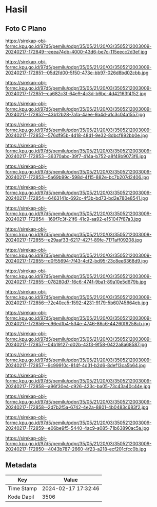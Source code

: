 # Hasil

## Foto C Plano

https://sirekap-obj-formc.kpu.go.id/97d5/pemilu/pdpr/35/05/21/20/03/3505212003009-20240217-172849--eeea74db-4000-43d6-be7c-115eecc2d3ef.jpg

https://sirekap-obj-formc.kpu.go.id/97d5/pemilu/pdpr/35/05/21/20/03/3505212003009-20240217-172851--05d2fd00-5f50-473e-bb97-026d8bd02cbb.jpg

https://sirekap-obj-formc.kpu.go.id/97d5/pemilu/pdpr/35/05/21/20/03/3505212003009-20240217-172851--ca682c3f-64e9-4c3d-b6bc-4d42163f4f52.jpg

https://sirekap-obj-formc.kpu.go.id/97d5/pemilu/pdpr/35/05/21/20/03/3505212003009-20240217-172852--43b12b28-7a1a-4aee-9a4d-a1c3c04a1557.jpg

https://sirekap-obj-formc.kpu.go.id/97d5/pemilu/pdpr/35/05/21/20/03/3505212003009-20240217-172852--576df95b-4d18-48d1-9e32-8dbcf892bb0e.jpg

https://sirekap-obj-formc.kpu.go.id/97d5/pemilu/pdpr/35/05/21/20/03/3505212003009-20240217-172853--36370abc-39f7-414a-b752-a8f49b9073f6.jpg

https://sirekap-obj-formc.kpu.go.id/97d5/pemilu/pdpr/35/05/21/20/03/3505212003009-20240217-172853--5a69b99c-598d-4f15-882e-bc7b207d2406.jpg

https://sirekap-obj-formc.kpu.go.id/97d5/pemilu/pdpr/35/05/21/20/03/3505212003009-20240217-172854--6463141c-692c-4f3b-bd73-bd2e780e8541.jpg

https://sirekap-obj-formc.kpu.go.id/97d5/pemilu/pdpr/35/05/21/20/03/3505212003009-20240217-172854--169f7c3f-21f6-41c9-aa92-e151047f87a3.jpg

https://sirekap-obj-formc.kpu.go.id/97d5/pemilu/pdpr/35/05/21/20/03/3505212003009-20240217-172855--e29aaf33-6217-427f-89fe-7171aff09208.jpg

https://sirekap-obj-formc.kpu.go.id/97d5/pemilu/pdpr/35/05/21/20/03/3505212003009-20240217-172855--d0f55694-7f43-4cf2-bd95-23c8ee6368d9.jpg

https://sirekap-obj-formc.kpu.go.id/97d5/pemilu/pdpr/35/05/21/20/03/3505212003009-20240217-172855--078280d7-16c6-474f-9ba1-89a10e5d679b.jpg

https://sirekap-obj-formc.kpu.go.id/97d5/pemilu/pdpr/35/05/21/20/03/3505212003009-20240217-172856--72e40cc5-1592-4231-9179-5b60745664eb.jpg

https://sirekap-obj-formc.kpu.go.id/97d5/pemilu/pdpr/35/05/21/20/03/3505212003009-20240217-172856--c96edfb4-534e-4746-86c6-44260f9258cb.jpg

https://sirekap-obj-formc.kpu.go.id/97d5/pemilu/pdpr/35/05/21/20/03/3505212003009-20240217-172857--04b19127-d02b-43f3-9f58-0422a8a68587.jpg

https://sirekap-obj-formc.kpu.go.id/97d5/pemilu/pdpr/35/05/21/20/03/3505212003009-20240217-172857--9c99910c-814f-4d31-b2d6-8def13ca5b64.jpg

https://sirekap-obj-formc.kpu.go.id/97d5/pemilu/pdpr/35/05/21/20/03/3505212003009-20240217-172858--a96f30e4-c926-423c-ba05-73c43a40c44e.jpg

https://sirekap-obj-formc.kpu.go.id/97d5/pemilu/pdpr/35/05/21/20/03/3505212003009-20240217-172858--2d7b2f5a-6742-4e2a-8801-4b0483c683f2.jpg

https://sirekap-obj-formc.kpu.go.id/97d5/pemilu/pdpr/35/05/21/20/03/3505212003009-20240217-172859--e06be9f5-5440-4ac9-a085-71b63890ac5a.jpg

https://sirekap-obj-formc.kpu.go.id/97d5/pemilu/pdpr/35/05/21/20/03/3505212003009-20240217-172850--4043b787-2660-4f23-a218-ecf201cfcc0b.jpg


## Metadata

| Key        | Value               |
| ---------- | ------------------- |
| Time Stamp | 2024-02-17 17:32:46 |
| Kode Dapil | 3506                |



